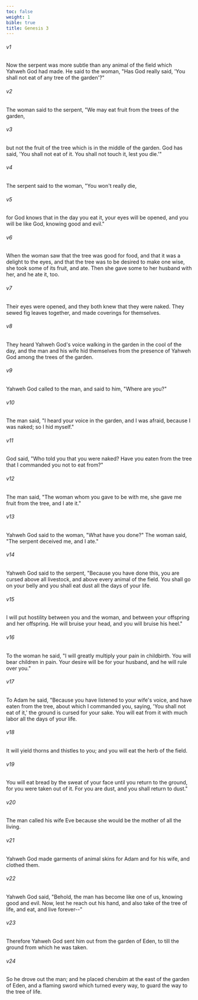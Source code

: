 ```yaml
---
toc: false
weight: 1
bible: true
title: Genesis 3
---
```



###### v1
Now the serpent was more subtle than any animal of the field which Yahweh God had made. He said to the woman, "Has God really said, 'You shall not eat of any tree of the garden'?"

###### v2
The woman said to the serpent, "We may eat fruit from the trees of the garden,

###### v3
but not the fruit of the tree which is in the middle of the garden. God has said, 'You shall not eat of it. You shall not touch it, lest you die.'"

###### v4
The serpent said to the woman, "You won't really die,

###### v5
for God knows that in the day you eat it, your eyes will be opened, and you will be like God, knowing good and evil."

###### v6
When the woman saw that the tree was good for food, and that it was a delight to the eyes, and that the tree was to be desired to make one wise, she took some of its fruit, and ate. Then she gave some to her husband with her, and he ate it, too.

###### v7
Their eyes were opened, and they both knew that they were naked. They sewed fig leaves together, and made coverings for themselves.

###### v8
They heard Yahweh God's voice walking in the garden in the cool of the day, and the man and his wife hid themselves from the presence of Yahweh God among the trees of the garden.

###### v9
Yahweh God called to the man, and said to him, "Where are you?"

###### v10
The man said, "I heard your voice in the garden, and I was afraid, because I was naked; so I hid myself."

###### v11
God said, "Who told you that you were naked? Have you eaten from the tree that I commanded you not to eat from?"

###### v12
The man said, "The woman whom you gave to be with me, she gave me fruit from the tree, and I ate it."

###### v13
Yahweh God said to the woman, "What have you done?" The woman said, "The serpent deceived me, and I ate."

###### v14
Yahweh God said to the serpent, "Because you have done this, you are cursed above all livestock, and above every animal of the field. You shall go on your belly and you shall eat dust all the days of your life.

###### v15
I will put hostility between you and the woman, and between your offspring and her offspring. He will bruise your head, and you will bruise his heel."

###### v16
To the woman he said, "I will greatly multiply your pain in childbirth. You will bear children in pain. Your desire will be for your husband, and he will rule over you."

###### v17
To Adam he said, "Because you have listened to your wife's voice, and have eaten from the tree, about which I commanded you, saying, 'You shall not eat of it,' the ground is cursed for your sake. You will eat from it with much labor all the days of your life.

###### v18
It will yield thorns and thistles to you; and you will eat the herb of the field.

###### v19
You will eat bread by the sweat of your face until you return to the ground, for you were taken out of it. For you are dust, and you shall return to dust."

###### v20
The man called his wife Eve because she would be the mother of all the living.

###### v21
Yahweh God made garments of animal skins for Adam and for his wife, and clothed them.

###### v22
Yahweh God said, "Behold, the man has become like one of us, knowing good and evil. Now, lest he reach out his hand, and also take of the tree of life, and eat, and live forever--"

###### v23
Therefore Yahweh God sent him out from the garden of Eden, to till the ground from which he was taken.

###### v24
So he drove out the man; and he placed cherubim at the east of the garden of Eden, and a flaming sword which turned every way, to guard the way to the tree of life.
